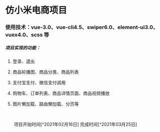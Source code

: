 # 仿小米电商项目

### 使用技术：vue-3.0、vue-cli4.5、swiper6.0、element-ui3.0、vuex4.0、scss 等

##### 项目实现的功能：

1. 登录、退出

2. 商品轮播图、商品分类、商品列表

3. 支付宝支付、微信支付调用

4. 购物车、订单列表、商品详情页面、商品视频播放

5. 图片懒加载、路由懒加载、分页等

   ​

   ​ 项目开始时间[^2021年02月16日] 完成时间[^2021年03月25日]
